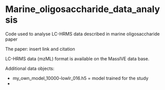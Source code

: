 # Marine_oligosaccharide_data_analysis
Code used to analyse LC-HRMS data described in marine oligosaccharide paper

The paper: insert link and citation

LC-HRMS data (mzML) format is available on the MassIVE data base. 

Additional data objects:

- my_own_model_10000-lowlr_016.h5 = model trained for the study
- 


